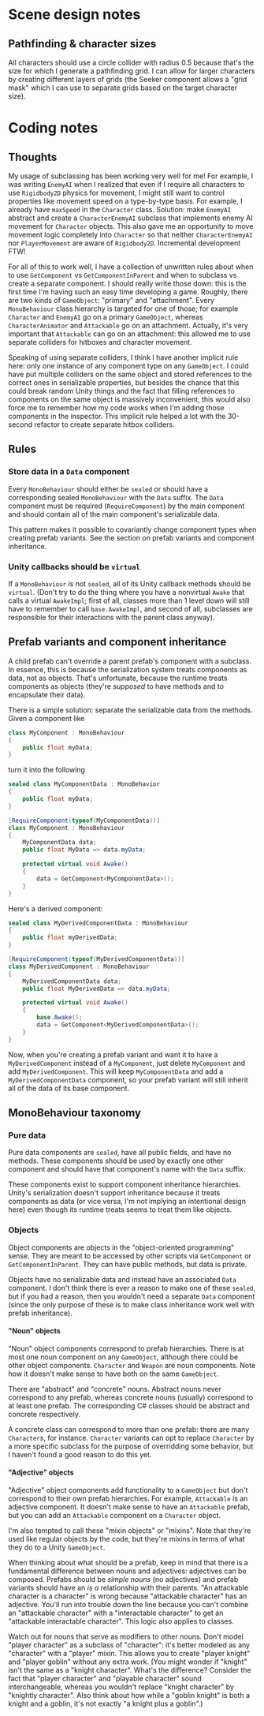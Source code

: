 # Scene design notes

## Pathfinding & character sizes

All characters should use a circle collider with radius 0.5 because that's the size for which I
generate a pathfinding grid. I can allow for larger characters by creating different layers of
grids (the Seeker component allows a "grid mask" which I can use to separate grids based on the
target character size).

# Coding notes

## Thoughts

My usage of subclassing has been working very well for me! For example, I was writing `EnemyAI`
when I realized that even if I require all characters to use `Rigidbody2D` physics for movement,
I might still want to control properties like movement speed on a type-by-type basis. For example,
I already have `maxSpeed` in the `Character` class. Solution: make `EnemyAI` abstract and create a
`CharacterEnemyAI` subclass that implements enemy AI movement for `Character` objects. This also
gave me an opportunity to move movement logic completely into `Character` so that neither
`CharacterEnemyAI` nor `PlayerMovement` are aware of `Rigidbody2D`. Incremental development FTW!

For all of this to work well, I have a collection of unwritten rules about when to use
`GetComponent` vs `GetComponentInParent` and when to subclass vs create a separate component.
I should really write those down: this is the first time I'm having such an easy time developing a
game. Roughly, there are two kinds of `GameObject`: "primary" and "attachment". Every
`MonoBehaviour` class hierarchy is targeted for one of those; for example `Character` and `EnemyAI`
go on a primary `GameObject`, whereas `CharacterAnimator` and `Attackable` go on an attachment.
Actually, it's very important that `Attackable` can go on an attachment: this allowed me to
use separate colliders for hitboxes and character movement.

Speaking of using separate colliders, I think I have another implicit rule here: only one instance
of any component type on any `GameObject`. I could have put multiple colliders on the same object
and stored references to the correct ones in serializable properties, but besides the chance that
this could break random Unity things and the fact that filling references to components on the
same object is massively inconvenient, this would also force me to remember how my code works when
I'm adding those components in the inspector. This implicit rule helped a lot with the 30-second
refactor to create separate hitbox colliders.

## Rules

### Store data in a `Data` component

Every `MonoBehaviour` should either be `sealed` or should have a corresponding sealed 
`MonoBehaviour` with the `Data` suffix. The `Data` component must be required
(`RequireComponent`) by the main component and should contain all of the main component's
serializable data.

This pattern makes it possible to covariantly change component types when creating prefab variants.
See the section on prefab variants and component inheritance.

### Unity callbacks should be `virtual`

If a `MonoBehaviour` is not `sealed`, all of its Unity callback methods should be `virtual`.
(Don't try to do the thing where you have a nonvirtual `Awake` that calls a virtual `AwakeImpl`;
first of all, classes more than 1 level down will still have to remember to call `base.AwakeImpl`,
and second of all, subclasses are responsible for their interactions with the parent class anyway).

## Prefab variants and component inheritance

A child prefab can't override a parent prefab's component with a subclass. In essence, this is
because the serialization system treats components as data, not as objects. That's unfortunate,
because the runtime treats components as objects (they're _supposed_ to have methods and to
encapsulate their data).

There is a simple solution: separate the serializable data from the methods. Given a component
like

```csharp
class MyComponent : MonoBehaviour
{
    public float myData;
}
```

turn it into the following

```csharp
sealed class MyComponentData : MonoBehavior
{
    public float myData;
}

[RequireComponent(typeof(MyComponentData))]
class MyComponent : MonoBehaviour
{
    MyComponentData data;
    public float MyData => data.myData;

    protected virtual void Awake()
    {
        data = GetComponent<MyComponentData>();
    }
}
```

Here's a derived component:

```csharp
sealed class MyDerivedComponentData : MonoBehaviour
{
    public float myDerivedData;
}

[RequireComponent(typeof(MyDerivedComponentData))]
class MyDerivedComponent : MonoBehaviour
{
    MyDerivedComponentData data;
    public float MyDerivedData => data.myData;

    protected virtual void Awake()
    {
        base.Awake();
        data = GetComponent<MyDerivedComponentData>();
    }
}
```

Now, when you're creating a prefab variant and want it to have a `MyDerivedComponent` instead of a
`MyComponent`, just delete `MyComponent` and add `MyDerivedComponent`. This will keep 
`MyComponentData` and add a `MyDerivedComponentData` component, so your prefab variant will still
inherit all of the data of its base component.

## MonoBehaviour taxonomy

### Pure data

Pure data components are `sealed`, have all public fields, and have no methods. These components
should be used by exactly one other component and should have that component's name with the `Data`
suffix.

These components exist to support component inheritance hierarchies. Unity's serialization doesn't
support inheritance because it treats components as data (or vice versa, I'm not implying
an intentional design here) even though its runtime treats seems to treat them like objects.

### Objects

Object components are objects in the "object-oriented programming" sense. They are meant to be
accessed by other scripts via `GetComponent` or `GetComponentInParent`. They can have public
methods, but data is private.

Objects have no serializable data and instead have an associated `Data` component. I don't think 
there is ever a reason to make one of these `sealed`, but if you had a reason, then you wouldn't
need a separate `Data` component (since the only purpose of these is to make class inheritance
work well with prefab inheritance).

#### "Noun" objects

"Noun" object components correspond to prefab hierarchies. There is at most one noun component on
any `GameObject`, although there could be other object components. `Character` and `Weapon` are
noun components. Note how it doesn't make sense to have both on the same `GameObject`.

There are "abstract" and "concrete" nouns. Abstract nouns never correspond to any prefab, whereas
concrete nouns (usually) correspond to at least one prefab. The corresponding C# classes should be
abstract and concrete respectively.

A concrete class can correspond to more than one prefab: there are many `Character`s, for instance.
`Character` variants can opt to replace `Character` by a more specific subclass for the purpose
of overridding some behavior, but I haven't found a good reason to do this yet.

#### "Adjective" objects

"Adjective" object components add functionality to a `GameObject` but don't correspond to their own
prefab hierarchies. For example, `Attackable` is an adjective component. It doesn't make sense
to have an `Attackable` prefab, but you can add an `Attackable` component on a `Character` object.

I'm also tempted to call these "mixin objects" or "mixins". Note that they're used like regular
objects by the code, but they're mixins in terms of what they do to a Unity `GameObject`.

When thinking about what should be a prefab, keep in mind that there is a fundamental difference
between nouns and adjectives: adjectives can be composed. Prefabs should be _simple nouns_ (no
adjectives) and prefab variants should have an _is a_ relationship with their parents. "An
attackable character is a character" is wrong because "attackable character" has an adjective.
You'll run into trouble down the line because you can't combine an "attackable character" with a 
"interactable character" to get an "attackable interactable character". This logic also applies to
classes.

Watch out for nouns that serve as modifiers to other nouns. Don't model "player character" as a
subclass of "character": it's better modeled as any "character" with a "player" mixin. This allows
you to create "player knight" and "player goblin" without any extra work. (You might wonder if
"knight" isn't the same as a "knight character". What's the difference? Consider the fact that
"player character" and "playable character" sound interchangeable, whereas you wouldn't replace
"knight character" by "knightly character". Also think about how while a "goblin knight" is both
a knight and a goblin, it's not exactly "a knight plus a goblin".)